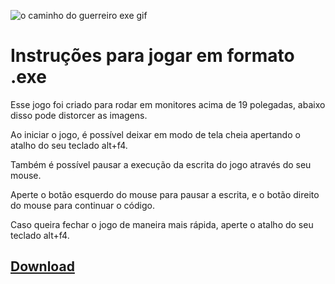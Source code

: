 
![o caminho do guerreiro  exe gif](https://github.com/jogosdesergioerafael/O_Caminho_do_Guerreiro_beta1.1_versao_executavel/assets/150600124/2282f713-d0d7-49fc-be42-9d6ea3a52d22)

# Instruções para jogar em formato .exe

Esse jogo foi criado para rodar em monitores acima de 19 polegadas, abaixo disso pode distorcer as imagens.

Ao iniciar o jogo, é possível deixar em modo de tela cheia apertando o atalho do seu teclado alt+f4.

Também é possível pausar a execução da escrita do jogo através do seu mouse.

Aperte o botão esquerdo do mouse para pausar a escrita, e o botão direito do mouse para continuar o código.

Caso queira fechar o jogo de maneira mais rápida, aperte o atalho do seu teclado alt+f4.

## [Download](https://github.com/jogosdesergioerafael/O_Caminho_do_Guerreiro_beta1.1_versao_executavel/archive/refs/heads/main.zip)
